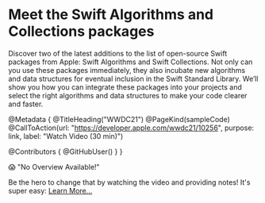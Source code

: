 # Meet the Swift Algorithms and Collections packages

Discover two of the latest additions to the list of open-source Swift packages from Apple: Swift Algorithms and Swift Collections. Not only can you use these packages immediately, they also incubate new algorithms and data structures for eventual inclusion in the Swift Standard Library. We’ll show you how you can integrate these packages into your projects and select the right algorithms and data structures to make your code clearer and faster.

@Metadata {
   @TitleHeading("WWDC21")
   @PageKind(sampleCode)
   @CallToAction(url: "https://developer.apple.com/wwdc21/10256", purpose: link, label: "Watch Video (30 min)")

   @Contributors {
      @GitHubUser(<replace this with your GitHub handle>)
   }
}

😱 "No Overview Available!"

Be the hero to change that by watching the video and providing notes! It's super easy:
 [Learn More…](https://wwdcnotes.github.io/WWDCNotes/documentation/wwdcnotes/contributing)
